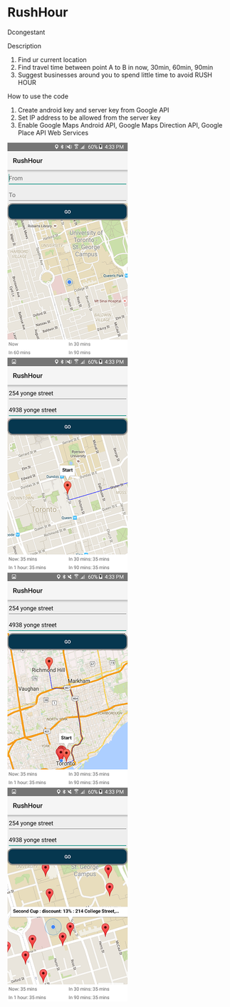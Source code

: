 # RushHour

Dcongestant

Description
1. Find ur current location
2. Find travel time between point A to B in now, 30min, 60min, 90min
3. Suggest businesses around you to spend little time to avoid RUSH HOUR


How to use the code

1. Create android key and server key from Google API
2. Set IP address to be allowed from the server key
3. Enable Google Maps Android API, Google Maps Direction API, Google Place API Web Services

![RushHour](/screen1.png?raw=true)
![RushHour](/screen2.png?raw=true)
![RushHour](/screen3.png?raw=true)
![RushHour](/screen4.png?raw=true)
